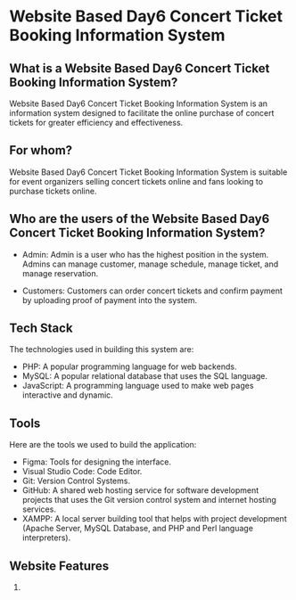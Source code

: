# Website Based Day6 Concert Ticket Booking Information System

## What is a Website Based Day6 Concert Ticket Booking Information System?

Website Based Day6 Concert Ticket Booking Information System is an information system designed to facilitate the online purchase of concert tickets for greater efficiency and effectiveness.

## For whom?

Website Based Day6 Concert Ticket Booking Information System is suitable for event organizers selling concert tickets online and fans looking to purchase tickets online.

## Who are the users of the Website Based Day6 Concert Ticket Booking Information System?

- Admin: Admin is a user who has the highest position in the system. Admins can manage customer, manage schedule, manage ticket, and manage reservation.

- Customers: Customers can order concert tickets and confirm payment by uploading proof of payment into the system.

## Tech Stack

The technologies used in building this system are:
- PHP: A popular programming language for web backends.
- MySQL: A popular relational database that uses the SQL language.
- JavaScript: A programming language used to make web pages interactive and dynamic.

## Tools

Here are the tools we used to build the application:

- Figma: Tools for designing the interface.
- Visual Studio Code: Code Editor.
- Git: Version Control Systems.
- GitHub: A shared web hosting service for software development projects that uses the Git version control system and internet hosting services.
- XAMPP: A local server building tool that helps with project development (Apache Server, MySQL Database, and PHP and Perl language interpreters).

## Website Features

1. 
